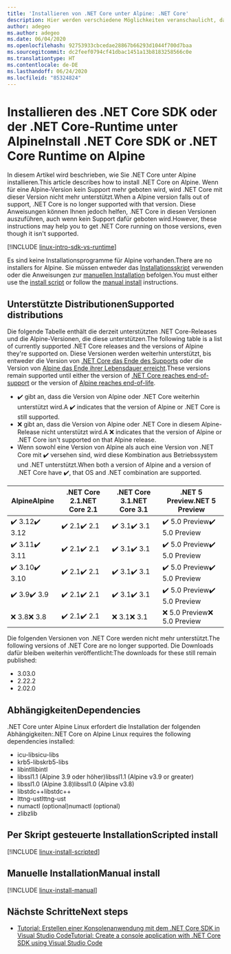 ```yaml
---
title: 'Installieren von .NET Core unter Alpine: .NET Core'
description: Hier werden verschiedene Möglichkeiten veranschaulicht, das.NET Core SDK und die NET Core-Runtime unter Alpine zu installieren.
author: adegeo
ms.author: adegeo
ms.date: 06/04/2020
ms.openlocfilehash: 92753933cbcedae28867b66293d1044f700d7baa
ms.sourcegitcommit: dc2feef0794cf41dbac1451a13b8183258566c0e
ms.translationtype: HT
ms.contentlocale: de-DE
ms.lasthandoff: 06/24/2020
ms.locfileid: "85324824"
---
```

# <a name="install-net-core-sdk-or-net-core-runtime-on-alpine"></a><span data-ttu-id="249d5-103">Installieren des .NET Core SDK oder der .NET Core-Runtime unter Alpine</span><span class="sxs-lookup"><span data-stu-id="249d5-103">Install .NET Core SDK or .NET Core Runtime on Alpine</span></span>

<span data-ttu-id="249d5-104">In diesem Artikel wird beschrieben, wie Sie .NET Core unter Alpine installieren.</span><span class="sxs-lookup"><span data-stu-id="249d5-104">This article describes how to install .NET Core on Alpine.</span></span> <span data-ttu-id="249d5-105">Wenn für eine Alpine-Version kein Support mehr geboten wird, wird .NET Core mit dieser Version nicht mehr unterstützt.</span><span class="sxs-lookup"><span data-stu-id="249d5-105">When a Alpine version falls out of support, .NET Core is no longer supported with that version.</span></span> <span data-ttu-id="249d5-106">Diese Anweisungen können Ihnen jedoch helfen, .NET Core in diesen Versionen auszuführen, auch wenn kein Support dafür geboten wird.</span><span class="sxs-lookup"><span data-stu-id="249d5-106">However, these instructions may help you to get .NET Core running on those versions, even though it isn't supported.</span></span>

[!INCLUDE [linux-intro-sdk-vs-runtime](includes/linux-intro-sdk-vs-runtime.md)]

<span data-ttu-id="249d5-107">Es sind keine Installationsprogramme für Alpine vorhanden.</span><span class="sxs-lookup"><span data-stu-id="249d5-107">There are no installers for Alpine.</span></span> <span data-ttu-id="249d5-108">Sie müssen entweder das [Installationsskript](#scripted-install) verwenden oder die Anweisungen zur [manuellen Installation](#manual-install) befolgen.</span><span class="sxs-lookup"><span data-stu-id="249d5-108">You must either use the [install script](#scripted-install) or follow the [manual install](#manual-install) instructions.</span></span>

## <a name="supported-distributions"></a><span data-ttu-id="249d5-109">Unterstützte Distributionen</span><span class="sxs-lookup"><span data-stu-id="249d5-109">Supported distributions</span></span>

<span data-ttu-id="249d5-110">Die folgende Tabelle enthält die derzeit unterstützten .NET Core-Releases und die Alpine-Versionen, die diese unterstützen.</span><span class="sxs-lookup"><span data-stu-id="249d5-110">The following table is a list of currently supported .NET Core releases and the versions of Alpine they're supported on.</span></span> <span data-ttu-id="249d5-111">Diese Versionen werden weiterhin unterstützt, bis entweder die Version von [.NET Core das Ende des Supports](https://dotnet.microsoft.com/platform/support/policy/dotnet-core) oder die Version von [Alpine das Ende ihrer Lebensdauer erreicht](https://wiki.alpinelinux.org/wiki/Alpine_Linux:Releases).</span><span class="sxs-lookup"><span data-stu-id="249d5-111">These versions remain supported until either the version of [.NET Core reaches end-of-support](https://dotnet.microsoft.com/platform/support/policy/dotnet-core) or the version of [Alpine reaches end-of-life](https://wiki.alpinelinux.org/wiki/Alpine_Linux:Releases).</span></span>

- <span data-ttu-id="249d5-112">✔️ gibt an, dass die Version von Alpine oder .NET Core weiterhin unterstützt wird.</span><span class="sxs-lookup"><span data-stu-id="249d5-112">A ✔️ indicates that the version of Alpine or .NET Core is still supported.</span></span>
- <span data-ttu-id="249d5-113">❌ gibt an, dass die Version von Alpine oder .NET Core in diesem Alpine-Release nicht unterstützt wird.</span><span class="sxs-lookup"><span data-stu-id="249d5-113">A ❌ indicates that the version of Alpine or .NET Core isn't supported on that Alpine release.</span></span>
- <span data-ttu-id="249d5-114">Wenn sowohl eine Version von Alpine als auch eine Version von .NET Core mit ✔️ versehen sind, wird diese Kombination aus Betriebssystem und .NET unterstützt.</span><span class="sxs-lookup"><span data-stu-id="249d5-114">When both a version of Alpine and a version of .NET Core have ✔️, that OS and .NET combination are supported.</span></span>

| <span data-ttu-id="249d5-115">Alpine</span><span class="sxs-lookup"><span data-stu-id="249d5-115">Alpine</span></span>                   | <span data-ttu-id="249d5-116">.NET Core 2.1</span><span class="sxs-lookup"><span data-stu-id="249d5-116">.NET Core 2.1</span></span> | <span data-ttu-id="249d5-117">.NET Core 3.1</span><span class="sxs-lookup"><span data-stu-id="249d5-117">.NET Core 3.1</span></span> | <span data-ttu-id="249d5-118">.NET 5 Preview</span><span class="sxs-lookup"><span data-stu-id="249d5-118">.NET 5 Preview</span></span> |
|--------------------------|---------------|---------------|----------------|
| <span data-ttu-id="249d5-119">✔️ 3.12</span><span class="sxs-lookup"><span data-stu-id="249d5-119">✔️ 3.12</span></span>  | <span data-ttu-id="249d5-120">✔️ 2.1</span><span class="sxs-lookup"><span data-stu-id="249d5-120">✔️ 2.1</span></span>        | <span data-ttu-id="249d5-121">✔️ 3.1</span><span class="sxs-lookup"><span data-stu-id="249d5-121">✔️ 3.1</span></span>        | <span data-ttu-id="249d5-122">✔️ 5.0 Preview</span><span class="sxs-lookup"><span data-stu-id="249d5-122">✔️ 5.0 Preview</span></span> |
| <span data-ttu-id="249d5-123">✔️ 3.11</span><span class="sxs-lookup"><span data-stu-id="249d5-123">✔️ 3.11</span></span>  | <span data-ttu-id="249d5-124">✔️ 2.1</span><span class="sxs-lookup"><span data-stu-id="249d5-124">✔️ 2.1</span></span>        | <span data-ttu-id="249d5-125">✔️ 3.1</span><span class="sxs-lookup"><span data-stu-id="249d5-125">✔️ 3.1</span></span>        | <span data-ttu-id="249d5-126">✔️ 5.0 Preview</span><span class="sxs-lookup"><span data-stu-id="249d5-126">✔️ 5.0 Preview</span></span> |
| <span data-ttu-id="249d5-127">✔️ 3.10</span><span class="sxs-lookup"><span data-stu-id="249d5-127">✔️ 3.10</span></span>  | <span data-ttu-id="249d5-128">✔️ 2.1</span><span class="sxs-lookup"><span data-stu-id="249d5-128">✔️ 2.1</span></span>        | <span data-ttu-id="249d5-129">✔️ 3.1</span><span class="sxs-lookup"><span data-stu-id="249d5-129">✔️ 3.1</span></span>        | <span data-ttu-id="249d5-130">✔️ 5.0 Preview</span><span class="sxs-lookup"><span data-stu-id="249d5-130">✔️ 5.0 Preview</span></span> |
| <span data-ttu-id="249d5-131">✔️ 3.9</span><span class="sxs-lookup"><span data-stu-id="249d5-131">✔️ 3.9</span></span>   | <span data-ttu-id="249d5-132">✔️ 2.1</span><span class="sxs-lookup"><span data-stu-id="249d5-132">✔️ 2.1</span></span>        | <span data-ttu-id="249d5-133">✔️ 3.1</span><span class="sxs-lookup"><span data-stu-id="249d5-133">✔️ 3.1</span></span>        | <span data-ttu-id="249d5-134">✔️ 5.0 Preview</span><span class="sxs-lookup"><span data-stu-id="249d5-134">✔️ 5.0 Preview</span></span> |
| <span data-ttu-id="249d5-135">❌ 3.8</span><span class="sxs-lookup"><span data-stu-id="249d5-135">❌ 3.8</span></span>   | <span data-ttu-id="249d5-136">✔️ 2.1</span><span class="sxs-lookup"><span data-stu-id="249d5-136">✔️ 2.1</span></span>        | <span data-ttu-id="249d5-137">❌ 3.1</span><span class="sxs-lookup"><span data-stu-id="249d5-137">❌ 3.1</span></span>        | <span data-ttu-id="249d5-138">❌ 5.0 Preview</span><span class="sxs-lookup"><span data-stu-id="249d5-138">❌ 5.0 Preview</span></span> |

<span data-ttu-id="249d5-139">Die folgenden Versionen von .NET Core werden nicht mehr unterstützt.</span><span class="sxs-lookup"><span data-stu-id="249d5-139">The following versions of .NET Core are no longer supported.</span></span> <span data-ttu-id="249d5-140">Die Downloads dafür bleiben weiterhin veröffentlicht:</span><span class="sxs-lookup"><span data-stu-id="249d5-140">The downloads for these still remain published:</span></span>

- <span data-ttu-id="249d5-141">3.0</span><span class="sxs-lookup"><span data-stu-id="249d5-141">3.0</span></span>
- <span data-ttu-id="249d5-142">2.2</span><span class="sxs-lookup"><span data-stu-id="249d5-142">2.2</span></span>
- <span data-ttu-id="249d5-143">2.0</span><span class="sxs-lookup"><span data-stu-id="249d5-143">2.0</span></span>

## <a name="dependencies"></a><span data-ttu-id="249d5-144">Abhängigkeiten</span><span class="sxs-lookup"><span data-stu-id="249d5-144">Dependencies</span></span>

<span data-ttu-id="249d5-145">.NET Core unter Alpine Linux erfordert die Installation der folgenden Abhängigkeiten:</span><span class="sxs-lookup"><span data-stu-id="249d5-145">.NET Core on Alpine Linux requires the following dependencies installed:</span></span>

- <span data-ttu-id="249d5-146">icu-libs</span><span class="sxs-lookup"><span data-stu-id="249d5-146">icu-libs</span></span>
- <span data-ttu-id="249d5-147">krb5-libs</span><span class="sxs-lookup"><span data-stu-id="249d5-147">krb5-libs</span></span>
- <span data-ttu-id="249d5-148">libintl</span><span class="sxs-lookup"><span data-stu-id="249d5-148">libintl</span></span>
- <span data-ttu-id="249d5-149">libssl1.1 (Alpine 3.9 oder höher)</span><span class="sxs-lookup"><span data-stu-id="249d5-149">libssl1.1 (Alpine v3.9 or greater)</span></span>
- <span data-ttu-id="249d5-150">libssl1.0 (Alpine 3.8)</span><span class="sxs-lookup"><span data-stu-id="249d5-150">libssl1.0 (Alpine v3.8)</span></span>
- <span data-ttu-id="249d5-151">libstdc++</span><span class="sxs-lookup"><span data-stu-id="249d5-151">libstdc++</span></span>
- <span data-ttu-id="249d5-152">lttng-ust</span><span class="sxs-lookup"><span data-stu-id="249d5-152">lttng-ust</span></span>
- <span data-ttu-id="249d5-153">numactl (optional)</span><span class="sxs-lookup"><span data-stu-id="249d5-153">numactl (optional)</span></span>
- <span data-ttu-id="249d5-154">zlib</span><span class="sxs-lookup"><span data-stu-id="249d5-154">zlib</span></span>

## <a name="scripted-install"></a><span data-ttu-id="249d5-155">Per Skript gesteuerte Installation</span><span class="sxs-lookup"><span data-stu-id="249d5-155">Scripted install</span></span>

[!INCLUDE [linux-install-scripted](includes/linux-install-scripted.md)]

## <a name="manual-install"></a><span data-ttu-id="249d5-156">Manuelle Installation</span><span class="sxs-lookup"><span data-stu-id="249d5-156">Manual install</span></span>

[!INCLUDE [linux-install-manual](includes/linux-install-manual.md)]

## <a name="next-steps"></a><span data-ttu-id="249d5-157">Nächste Schritte</span><span class="sxs-lookup"><span data-stu-id="249d5-157">Next steps</span></span>

- [<span data-ttu-id="249d5-158">Tutorial: Erstellen einer Konsolenanwendung mit dem .NET Core SDK in Visual Studio Code</span><span class="sxs-lookup"><span data-stu-id="249d5-158">Tutorial: Create a console application with .NET Core SDK using Visual Studio Code</span></span>](../tutorials/with-visual-studio-code.md)
